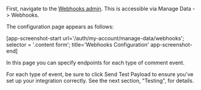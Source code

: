 First, navigate to the [Webhooks admin](/auth/my-account/manage-data/webhooks). This is accessible via Manage Data -> Webhooks.

The configuration page appears as follows:

[app-screenshot-start url='/auth/my-account/manage-data/webhooks'; selector = '.content form'; title='Webhooks Configuration' app-screenshot-end]

In this page you can specify endpoints for each type of comment event.

For each type of event, be sure to click Send Test Payload to ensure you've set up your integration correctly. See the next section, "Testing", for details.
